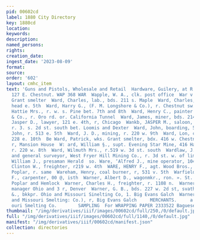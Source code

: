 ```yaml
---
pid: 00602cd
label: 1880 City Directory
key: 1880cd
location: 
keywords: 
description: 
named_persons: 
rights: 
creation_date: 
ingest_date: '2023-08-09'
format: 
source: 
order: '602'
layout: cmhc_item
text: 'Guns and Pistols, Wholesale and Retail  Hardware, Guilery, at R. P. Oliver''s,
  127 E. Chestnut. WAP 368 WAR  Wapple, W. A., clk. post office  War v Alonzo, lab.
  Grant smelter  Ward, Charles, lab., bds. 211 s. Maple  Ward, Charles, miner, r,
  head e. 5th  Ward, Harry G., (F. M. Longshore & Co.), r. Chestnut sw. cor.  ine  Ward,
  Hattie Mrs., r. w. s. Pine bet. 7th and 8th  Ward, Henry C., painter William Douat
  & Co., r. Oro rd. or. California Tunnel  Ward, James, miner, bds. 214 e. Chestnut  Ward,
  Jasper D., lawyer, 121 e. 4th, r, Chicago  Wankb, JASPER M., saloon, 1354 w. Chestnut,
  r. 3. s. 2d st. south bet. Loomis and Dexter  Ward, John, boarding, 508 e. 4th  Ward,
  John, r. 513 e. 5th  Ward, J. D., mining, r. 220 w. 9th  Ward, Lon, carpenter, bds.
  228 e. 10th  Be Ward, Patrick, wks. Grant smelter, bdx. 416 w. Chestnut  Ww d, William,
  r, Mansion House  W: ard, William §., supt. Evening Star Mine, 416 Harrison av.,
  r. 220 w. 8th  Ward, Wilmuth Mrs., r.519 w. 3d st. south  Wardlaw, J. Robert, engineer
  and general surveyor, West Fryer Hill Mining Co., r. 3d st. w. of limnits  Wardwell,
  William J., presaman Herald  so. Ware, ‘Alfred J., mine operator, 104 e. 4th  Ware,
  Clinton W., freighter, r219 w. 4th  WARE, HENRY F., agt. Wood Bros., 6th sw. cor.
  Poplar, r. same  Wareham, Henry, coal burner, r, 531 v. 5th  Warfield, Benjamin
  F., carpenter, 00 @, isth  Warner, Albert D., wagonmkr., ron. ». St. Louis av. bet,
  Poplar and Hemlock  Warner, Charles H., freighter, r. 1108 n.  Warner, E. J., gen’l
  manager Ohio and 3 r, Denver  Warner, G. B., bds. 227 w. 2d st, svath  Warner, Joe.
  &., bkkpr. Ohio and Missouri Sinelting Co, 1. Big Evans Galch  Warner, J. B., (Ohio
  and Missouri Smelting: Co.), r, Big Evans Galch     MERCHANTS.     a certs ORE     ‘ORKS;     el
  ouri Smelting Co.        SAMPLING  For WRAPPING PAPER 2333522 Bagueseors '
thumbnail: "/img/derivatives/iiif/images/00602cd/full/250,/0/default.jpg"
full: "/img/derivatives/iiif/images/00602cd/full/1140,/0/default.jpg"
manifest: "/img/derivatives/iiif/00602cd/manifest.json"
collection: directories
---
```

